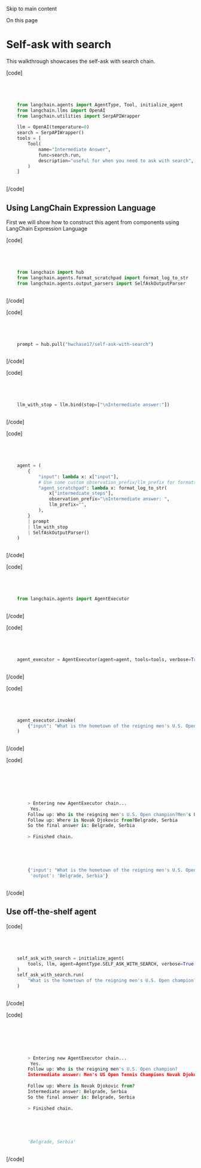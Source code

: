 

Skip to main content

On this page

# Self-ask with search

This walkthrough showcases the self-ask with search chain.

[code]
```python




    from langchain.agents import AgentType, Tool, initialize_agent  
    from langchain.llms import OpenAI  
    from langchain.utilities import SerpAPIWrapper  
      
    llm = OpenAI(temperature=0)  
    search = SerpAPIWrapper()  
    tools = [  
        Tool(  
            name="Intermediate Answer",  
            func=search.run,  
            description="useful for when you need to ask with search",  
        )  
    ]  
    


```
[/code]


## Using LangChain Expression Language​

First we will show how to construct this agent from components using LangChain Expression Language

[code]
```python




    from langchain import hub  
    from langchain.agents.format_scratchpad import format_log_to_str  
    from langchain.agents.output_parsers import SelfAskOutputParser  
    


```
[/code]


[code]
```python




    prompt = hub.pull("hwchase17/self-ask-with-search")  
    


```
[/code]


[code]
```python




    llm_with_stop = llm.bind(stop=["\nIntermediate answer:"])  
    


```
[/code]


[code]
```python




    agent = (  
        {  
            "input": lambda x: x["input"],  
            # Use some custom observation_prefix/llm_prefix for formatting  
            "agent_scratchpad": lambda x: format_log_to_str(  
                x["intermediate_steps"],  
                observation_prefix="\nIntermediate answer: ",  
                llm_prefix="",  
            ),  
        }  
        | prompt  
        | llm_with_stop  
        | SelfAskOutputParser()  
    )  
    


```
[/code]


[code]
```python




    from langchain.agents import AgentExecutor  
    


```
[/code]


[code]
```python




    agent_executor = AgentExecutor(agent=agent, tools=tools, verbose=True)  
    


```
[/code]


[code]
```python




    agent_executor.invoke(  
        {"input": "What is the hometown of the reigning men's U.S. Open champion?"}  
    )  
    


```
[/code]


[code]
```python




          
          
        > Entering new AgentExecutor chain...  
         Yes.  
        Follow up: Who is the reigning men's U.S. Open champion?Men's US Open Tennis Champions Novak Djokovic earned his 24th major singles title against 2021 US Open champion Daniil Medvedev, 6-3, 7-6 (7-5), 6-3. The victory ties the Serbian player with the legendary Margaret Court for the most Grand Slam wins across both men's and women's singles.  
        Follow up: Where is Novak Djokovic from?Belgrade, Serbia  
        So the final answer is: Belgrade, Serbia  
          
        > Finished chain.  
      
      
      
      
      
        {'input': "What is the hometown of the reigning men's U.S. Open champion?",  
         'output': 'Belgrade, Serbia'}  
    


```
[/code]


## Use off-the-shelf agent​

[code]
```python




    self_ask_with_search = initialize_agent(  
        tools, llm, agent=AgentType.SELF_ASK_WITH_SEARCH, verbose=True  
    )  
    self_ask_with_search.run(  
        "What is the hometown of the reigning men's U.S. Open champion?"  
    )  
    


```
[/code]


[code]
```python




          
          
        > Entering new AgentExecutor chain...  
         Yes.  
        Follow up: Who is the reigning men's U.S. Open champion?  
        Intermediate answer: Men's US Open Tennis Champions Novak Djokovic earned his 24th major singles title against 2021 US Open champion Daniil Medvedev, 6-3, 7-6 (7-5), 6-3. The victory ties the Serbian player with the legendary Margaret Court for the most Grand Slam wins across both men's and women's singles.  
          
        Follow up: Where is Novak Djokovic from?  
        Intermediate answer: Belgrade, Serbia  
        So the final answer is: Belgrade, Serbia  
          
        > Finished chain.  
      
      
      
      
      
        'Belgrade, Serbia'  
    


```
[/code]


